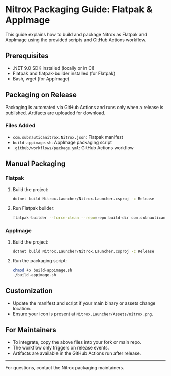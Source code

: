 # Nitrox Packaging Guide: Flatpak & AppImage

This guide explains how to build and package Nitrox as Flatpak and AppImage using the provided scripts and GitHub Actions workflow.

## Prerequisites
- .NET 9.0 SDK installed (locally or in CI)
- Flatpak and flatpak-builder installed (for Flatpak)
- Bash, wget (for AppImage)

## Packaging on Release
Packaging is automated via GitHub Actions and runs only when a release is published. Artifacts are uploaded for download.

### Files Added
- `com.subnauticanitrox.Nitrox.json`: Flatpak manifest
- `build-appimage.sh`: AppImage packaging script
- `.github/workflows/package.yml`: GitHub Actions workflow

## Manual Packaging

### Flatpak
1. Build the project:
   ```bash
   dotnet build Nitrox.Launcher/Nitrox.Launcher.csproj -c Release
   ```
2. Run Flatpak builder:
   ```bash
   flatpak-builder --force-clean --repo=repo build-dir com.subnauticanitrox.Nitrox.json
   ```

### AppImage
1. Build the project:
   ```bash
   dotnet build Nitrox.Launcher/Nitrox.Launcher.csproj -c Release
   ```
2. Run the packaging script:
   ```bash
   chmod +x build-appimage.sh
   ./build-appimage.sh
   ```

## Customization
- Update the manifest and script if your main binary or assets change location.
- Ensure your icon is present at `Nitrox.Launcher/Assets/nitrox.png`.

## For Maintainers
- To integrate, copy the above files into your fork or main repo.
- The workflow only triggers on release events.
- Artifacts are available in the GitHub Actions run after release.

---
For questions, contact the Nitrox packaging maintainers.
